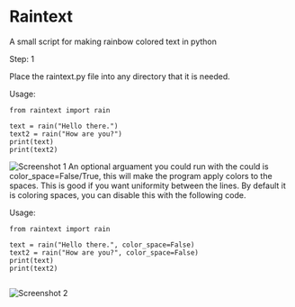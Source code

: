 # Raintext
A small script for making rainbow colored text in python

Step: 1

Place the raintext.py file into any directory that it is needed.


Usage: 
```
from raintext import rain

text = rain("Hello there.")
text2 = rain("How are you?")
print(text)
print(text2)

```
<img src="http://i.prntscr.com/I5kphhaFQ8mFw8OIgerl_g.png"
     alt="Screenshot 1"/>
An optional arguament you could run with the could is color_space=False/True, this will make the program apply colors to the spaces. This is good if you want uniformity between the lines. By default it is coloring spaces, you can disable this with the following code.

Usage:
```
from raintext import rain

text = rain("Hello there.", color_space=False)
text2 = rain("How are you?", color_space=False)
print(text)
print(text2)


```
<img src="http://i.prntscr.com/yuRqVdMfRp6YIODqXtpcwQ.png"
     alt="Screenshot 2"/>

